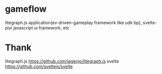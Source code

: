 # gameflow
litegraph.js application(ev-driven-gameplay framework like udk bp), svelte-pixi javascript ui framework, etc

# Thank

litegraph.js https://github.com/jagenjo/litegraph.js
svelte https://github.com/sveltejs/svelte
